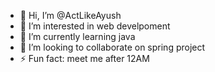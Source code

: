 - 👋 Hi, I’m @ActLikeAyush
- 👀 I’m interested in web develpoment
- 🌱 I’m currently learning java
- 💞️ I’m looking to collaborate on spring project 
- ⚡ Fun fact: meet me after 12AM

<!---
ActLikeAyush/ActLikeAyush is a ✨ special ✨ repository because its `README.md` (this file) appears on your GitHub profile.
You can click the Preview link to take a look at your changes.
--->
